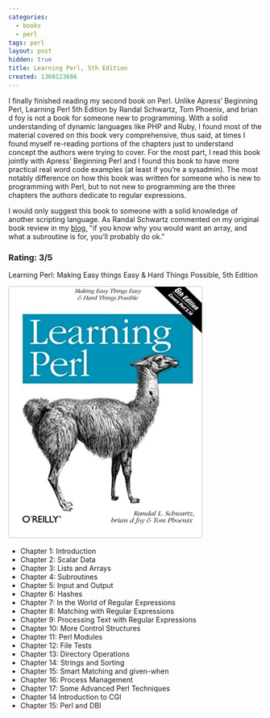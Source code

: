 ```yaml
---
categories:
  - books
  - perl
tags: perl
layout: post
hidden: true
title: Learning Perl, 5th Edition
created: 1360123686
---
```


I finally finished reading my second book on Perl. Unlike Apress’ Beginning Perl, Learning Perl 5th Edition by Randal Schwartz, Tom Phoenix, and brian d foy is not a book for someone new to programming.
With a solid understanding of dynamic languages like PHP and Ruby, I found most of the material covered on this book very comprehensive, thus said, at times I found myself re-reading portions of the chapters just to understand concept the authors were trying to cover.
For the most part, I read this book jointly with Apress’ Beginning Perl and I found this book to have more practical real word code examples (at least if you’re a sysadmin). The most notably difference on how this book was written for someone who is new to programming with Perl, but to not new to programming are the three chapters the authors dedicate to regular expressions.

I would only suggest this book to someone with a solid knowledge of another scripting language. As Randal Schwartz commented on my original book review in my <a href="http://www.rubyninja.org/2010/07/17/what%E2%80%99s-in-my-bookshelf/" target="_blank">blog,</a> "if you know why you would want an array, and what a subroutine is for, you’ll probably do ok."

### Rating: 3/5

Learning Perl: Making Easy things Easy & Hard Things Possible, 5th Edition

<a href="http://www.amazon.com/Learning-Perl-5th-Randal-Schwartz/dp/0596520107" target="_blank"><img src="/assets/books/learning-perl-5th-edition.jpg"></a>

* Chapter 1: Introduction
* Chapter 2: Scalar Data
* Chapter 3: Lists and Arrays
* Chapter 4: Subroutines
* Chapter 5: Input and Output
* Chapter 6: Hashes
* Chapter 7: In the World of Regular Expressions
* Chapter 8: Matching with Regular Expressions
* Chapter 9: Processing Text with Regular Expressions
* Chapter 10: More Control Structures
* Chapter 11: Perl Modules
* Chapter 12: File Tests
* Chapter 13: Directory Operations
* Chapter 14: Strings and Sorting
* Chapter 15: Smart Matching and given-when
* Chapter 16: Process Management
* Chapter 17: Some Advanced Perl Techniques
* Chapter 14 Introduction to CGI
* Chapter 15: Perl and DBI

